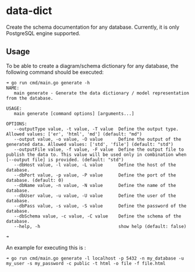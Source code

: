 # data-dict

Create the schema documentation for any database. Currently, it is only PostgreSQL engine supported.

## Usage

To be able to create a diagram/schema dictionary for any database, the following command should be executed:

```shell script
➜ go run cmd/main.go generate -h
NAME:
   main generate - Generate the data dictionary / model representation from the database.

USAGE:
   main generate [command options] [arguments...]

OPTIONS:
   --outputType value, -t value, -T value  Define the output type. Allowed values: ['er', 'html', 'md'] (default: "md")
   --output value, -o value, -O value      Define the output of the generated data. Allowed values: ['std', 'file'] (default: "std")
   --outputFile value, -f value, -F value  Define the output file to publish the data to. This value will be used only in combination when [--output file] is provided. (default: "std")
   --dbHost value, -l value, -L value      Define the host of the database.
   --dbPort value, -p value, -P value      Define the port of the database. (default: 0)
   --dbName value, -n value, -N value      Define the name of the database.
   --dbUser value, -u value, -U value      Define the user of the database.
   --dbPass value, -s value, -S value      Define the password of the database.
   --dbSchema value, -c value, -C value    Define the schema of the database.
   --help, -h                              show help (default: false)
   
➜ 
```

An example for executing this is :

```shell script
➜ go run cmd/main.go generate -l localhost -p 5432 -n my_database -u my_user -s my_password -c public -t html -o file -f file.html
```

